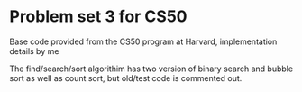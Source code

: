 # Problem set 3 for CS50

Base code provided from the CS50 program at Harvard, implementation details by me

The find/search/sort algorithim has two version of binary search and bubble sort as well as count sort, but old/test code is commented out.
